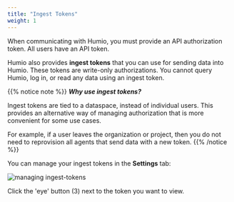 ```yaml
---
title: "Ingest Tokens"
weight: 1
---
```


When communicating with Humio, you must provide an API authorization token. All users have an API token.

Humio also provides **ingest tokens** that you can use for sending data into Humio.
These tokens are write-only authorizations. You cannot query Humio, log in, or read any data using an ingest token.

{{% notice note %}}
***Why use ingest tokens?***

Ingest tokens are tied to a dataspace, instead of individual users. This provides an alternative way of managing authorization that is more convenient for some use cases.

For example, if a user leaves the organization or project, then you do not need to reprovision all agents that send data with a new token.
{{% /notice %}}

You can manage your ingest tokens in the **Settings** tab:

![managing ingest-tokens](/images/ingest-tokens.png)

Click the 'eye' button (3) next to the token you want to view.
